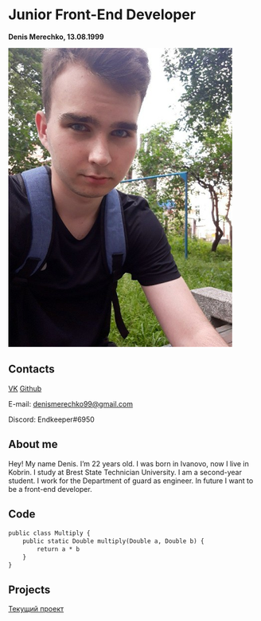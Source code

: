 # Junior Front-End Developer
**Denis Merechko, 13.08.1999**

![фото](img/my_img.jpg)

## Contacts

[VK](https://vk.com/endkeeper13) [Github](https://github.com/endkeeper)

E-mail: denismerechko99@gmail.com

Discord: Endkeeper#6950 

## About me
Hey! My name Denis. I’m 22 years old. I was born in Ivanovo, now I live in Kobrin.
I study at Brest State Technician University. I am a second-year student. I work for the Department of guard as engineer.
In future I want to be a front-end developer. 

## Code
```
public class Multiply {
    public static Double multiply(Double a, Double b) {
        return a * b
    }
}
```
## Projects
[Текущий проект](https://github.com/endkeeper/rsschool-cv/)



